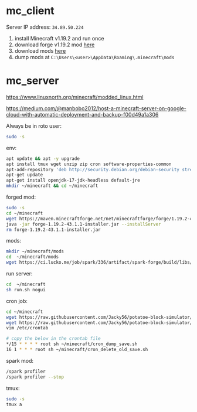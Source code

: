 # mc_client

Server IP address: `34.89.50.224`

1. install Minecraft v1.19.2 and run once
1. download forge v1.19.2 mod [here](https://files.minecraftforge.net/net/minecraftforge/forge/)
1. download mods [here](https://www.curseforge.com/minecraft/mc-mods)
1. dump mods at `C:\Users\<user>\AppData\Roaming\.minecraft\mods`

# mc_server 

https://www.linuxnorth.org/minecraft/modded_linux.html

https://medium.com/@manbobo2012/host-a-minecraft-server-on-google-cloud-with-automatic-deployment-and-backup-f00d49a1a306

Always be in roto user:
```bash
sudo -s
```

env:
```bash
apt update && apt -y upgrade
apt install tmux wget unzip zip cron software-properties-common
apt-add-repository 'deb http://security.debian.org/debian-security stretch/updates main'
apt-get update
apt-get install openjdk-17-jdk-headless default-jre 
mkdir ~/minecraft && cd ~/minecraft
```

forged mod:
```bash
sudo -s 
cd ~/minecraft
wget https://maven.minecraftforge.net/net/minecraftforge/forge/1.19.2-43.1.1/forge-1.19.2-43.1.1-installer.jar
java -jar forge-1.19.2-43.1.1-installer.jar --installServer
rm forge-1.19.2-43.1.1-installer.jar
```

mods:
```bash
mkdir ~/minecraft/mods
cd  ~/minecraft/mods
wget https://ci.lucko.me/job/spark/336/artifact/spark-forge/build/libs/spark-1.9.36-forge.jar
```

run server:
```bash
cd  ~/minecraft
sh run.sh nogui
```

cron job:
```bash
cd ~/minecraft
wget https://raw.githubusercontent.com/Jacky56/potatoe-block-simulator/main/cron_dump_save.sh
wget https://raw.githubusercontent.com/Jacky56/potatoe-block-simulator/main/cron_delete_old_save.sh
vim /etc/crontab

# copy the below in the crontab file
*/15 * * * * root sh ~/minecraft/cron_dump_save.sh
16 1 * * * root sh ~/minecraft/cron_delete_old_save.sh
```

spark mod:
```bash
/spark profiler
/spark profiler --stop
```

tmux:
```bash
sudo -s
tmux a
```


